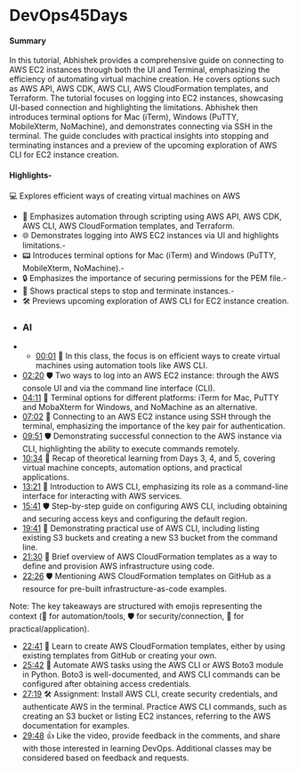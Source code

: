 # DevOps45Days
#### Summary
In this tutorial, Abhishek provides a comprehensive guide on connecting to AWS EC2 instances through both the UI and Terminal, emphasizing the efficiency of automating virtual machine creation. He covers options such as AWS API, AWS CDK, AWS CLI, AWS CloudFormation templates, and Terraform. The tutorial focuses on logging into EC2 instances, showcasing UI-based connection and highlighting the limitations. Abhishek then introduces terminal options for Mac (iTerm), Windows (PuTTY, MobileXterm, NoMachine), and demonstrates connecting via SSH in the terminal. The guide concludes with practical insights into stopping and terminating instances and a preview of the upcoming exploration of AWS CLI for EC2 instance creation.  
#### Highlights-   
💻 Explores efficient ways of creating virtual machines on AWS  
- 🔄 Emphasizes automation through scripting using AWS API, AWS CDK, AWS CLI, AWS CloudFormation templates, and Terraform.
- 🌐 Demonstrates logging into AWS EC2 instances via UI and highlights limitations.-
- 📟 Introduces terminal options for Mac (iTerm) and Windows (PuTTY, MobileXterm, NoMachine).-
- 🔒 Emphasizes the importance of securing permissions for the PEM file.-
-  🚀 Shows practical steps to stop and terminate instances.-
-  🛠 Previews upcoming exploration of AWS CLI for EC2 instance creation.
-  ### AI ###
-  - [00:01](https://youtu.be/cN4pt5KQ9eA?t=0s) 🤖 In this class, the focus is on efficient ways to create virtual machines using automation tools like AWS CLI.
- [02:20](https://youtu.be/cN4pt5KQ9eA?t=140s) 🛡️ Two ways to log into an AWS EC2 instance: through the AWS console UI and via the command line interface (CLI).
- [04:11](https://youtu.be/cN4pt5KQ9eA?t=251s) 💼 Terminal options for different platforms: iTerm for Mac, PuTTY and MobaXterm for Windows, and NoMachine as an alternative.
- [07:02](https://youtu.be/cN4pt5KQ9eA?t=422s) 🤖 Connecting to an AWS EC2 instance using SSH through the terminal, emphasizing the importance of the key pair for authentication.
- [09:51](https://youtu.be/cN4pt5KQ9eA?t=591s) 🛡️ Demonstrating successful connection to the AWS instance via CLI, highlighting the ability to execute commands remotely.
- [10:34](https://youtu.be/cN4pt5KQ9eA?t=634s) 💼 Recap of theoretical learning from Days 3, 4, and 5, covering virtual machine concepts, automation options, and practical applications.
- [13:21](https://youtu.be/cN4pt5KQ9eA?t=801s) 🤖 Introduction to AWS CLI, emphasizing its role as a command-line interface for interacting with AWS services.
- [15:41](https://youtu.be/cN4pt5KQ9eA?t=941s) 🛡️ Step-by-step guide on configuring AWS CLI, including obtaining and securing access keys and configuring the default region.
- [19:41](https://youtu.be/cN4pt5KQ9eA?t=1181s) 💼 Demonstrating practical use of AWS CLI, including listing existing S3 buckets and creating a new S3 bucket from the command line.
- [21:30](https://youtu.be/cN4pt5KQ9eA?t=1290s) 🤖 Brief overview of AWS CloudFormation templates as a way to define and provision AWS infrastructure using code.
- [22:26](https://youtu.be/cN4pt5KQ9eA?t=1346s) 🛡️ Mentioning AWS CloudFormation templates on GitHub as a resource for pre-built infrastructure-as-code examples.

Note: The key takeaways are structured with emojis representing the context (🤖 for automation/tools, 🛡️ for security/connection, 💼 for practical/application).

- [22:41](https://youtu.be/cN4pt5KQ9eA?t=1361s) 📑 Learn to create AWS CloudFormation templates, either by using existing templates from GitHub or creating your own.
- [25:42](https://youtu.be/cN4pt5KQ9eA?t=1542s) 🚀 Automate AWS tasks using the AWS CLI or AWS Boto3 module in Python. Boto3 is well-documented, and AWS CLI commands can be configured after obtaining access credentials.
- [27:19](https://youtu.be/cN4pt5KQ9eA?t=1639s) 🛠️ Assignment: Install AWS CLI, create security credentials, and authenticate AWS in the terminal. Practice AWS CLI commands, such as creating an S3 bucket or listing EC2 instances, referring to the AWS documentation for examples.
- [29:48](https://youtu.be/cN4pt5KQ9eA?t=1788s) 👍 Like the video, provide feedback in the comments, and share with those interested in learning DevOps. Additional classes may be considered based on feedback and requests.

